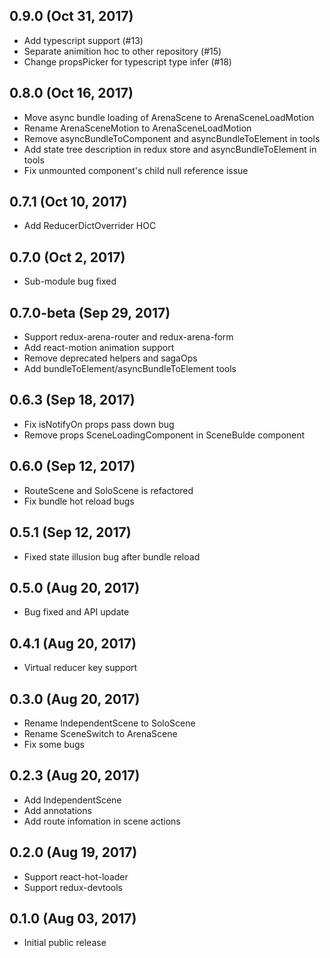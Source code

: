 ## 0.9.0 (Oct 31, 2017)
* Add typescript support (#13)
* Separate animition hoc to other repository (#15)
* Change propsPicker for typescript type infer (#18)

## 0.8.0 (Oct 16, 2017)
* Move async bundle loading of ArenaScene to ArenaSceneLoadMotion
* Rename ArenaSceneMotion to ArenaSceneLoadMotion
* Remove asyncBundleToComponent and asyncBundleToElement in tools
* Add state tree description in redux store and asyncBundleToElement in tools
* Fix unmounted component's child null reference issue

## 0.7.1 (Oct 10, 2017)
* Add ReducerDictOverrider HOC

## 0.7.0 (Oct 2, 2017)
* Sub-module bug fixed

## 0.7.0-beta (Sep 29, 2017)
* Support redux-arena-router and redux-arena-form
* Add react-motion animation support
* Remove deprecated helpers and sagaOps
* Add bundleToElement/asyncBundleToElement tools

## 0.6.3 (Sep 18, 2017)
* Fix isNotifyOn props pass down bug
* Remove props SceneLoadingComponent in SceneBulde component

## 0.6.0 (Sep 12, 2017)
* RouteScene and SoloScene is refactored
* Fix bundle hot reload bugs

## 0.5.1 (Sep 12, 2017)
* Fixed state illusion bug after bundle reload

## 0.5.0 (Aug 20, 2017)
* Bug fixed and API update

## 0.4.1 (Aug 20, 2017)
* Virtual reducer key support

## 0.3.0 (Aug 20, 2017)
* Rename IndependentScene to SoloScene
* Rename SceneSwitch to ArenaScene
* Fix some bugs

## 0.2.3 (Aug 20, 2017)
* Add IndependentScene
* Add annotations
* Add route infomation in scene actions

## 0.2.0 (Aug 19, 2017)
* Support react-hot-loader
* Support redux-devtools

## 0.1.0 (Aug 03, 2017)
* Initial public release